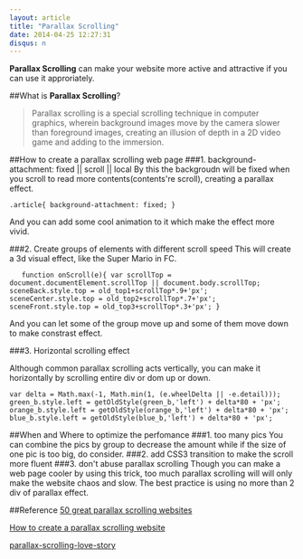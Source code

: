 ```yaml
---
layout: article
title: "Parallax Scrolling"
date: 2014-04-25 12:27:31
disqus: n
---
```


**Parallax Scrolling** can make your website more active and attractive if you can use it approriately.

##What is **Parallax Scrolling**?

> Parallax scrolling is a special scrolling technique in computer graphics, wherein background images move by the camera slower than foreground images, creating an illusion of depth in a 2D video game and adding to the immersion.

##How to create a parallax scrolling web page
###1. background-attachment: fixed || scroll || local
By this the backgroudn will be fixed when you scroll to read more contents(contents're scroll), creating a parallax effect.

`.article{
  background-attachment: fixed;
  }`

And you can add some cool animation to it which make the effect more vivid.

###2. Create  groups of elements with different scroll speed
This will create a 3d visual effect, like the Super Mario in FC.

`	function onScroll(e){
  var scrollTop = document.documentElement.scrollTop || document.body.scrollTop;
  sceneBack.style.top = old_top1+scrollTop*.9+'px';
  sceneCenter.style.top = old_top2+scrollTop*.7+'px';
  sceneFront.style.top = old_top3+scrollTop*.3+'px';
  }`

And you can let some of the group move up and some of them move down to make constrast effect.

###3. Horizontal scrolling effect

Although common parallax scrolling acts vertically, you can make it horizontally by scrolling entire div or dom up or down.

`var delta = Math.max(-1, Math.min(1, (e.wheelDelta || -e.detail)));
green_b.style.left = getOldStyle(green_b,'left') + delta*80 + 'px';
orange_b.style.left = getOldStyle(orange_b,'left') + delta*80 + 'px';
blue_b.style.left = getOldStyle(blue_b,'left') + delta*80 + 'px';`

##When and Where to optimize the perfomance
###1. too many pics
You can combine the pics by group to decrease the amount while if the size of one pic is too big, do consider.
###2. add CSS3 transition to make the scroll more fluent
###3. don't abuse parallax scrolling
Though you can make a web page cooler by using this trick, too much parallax scrolling will will only make the website chaos and slow. The best practice is using no more than 2 div of parallax effect.

##Reference
[50 great parallax scrolling websites](http://www.creativebloq.com/web-design/parallax-scrolling-1131762)

[How to create a parallax scrolling website](https://ihatetomatoes.net/how-to-create-a-parallax-scrolling-website/)

[parallax-scrolling-love-story](http://www.alloyteam.com/2014/02/optimized-articles-of-parallax-scrolling-love-story/)
